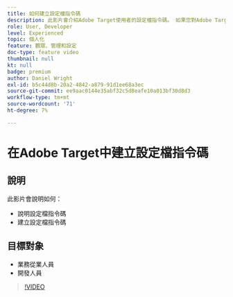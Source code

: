 ```yaml
---
title: 如何建立設定檔指令碼
description: 此影片會介紹Adobe Target使用者的設定檔指令碼。 如果您對Adobe Target有經驗，且想了解使用設定檔指令碼執行更專業的鎖定目標或建立受眾的基本知識，請觀看此影片。
role: User, Developer
level: Experienced
topic: 個人化
feature: 觀眾、管理和設定
doc-type: feature video
thumbnail: null
kt: null
badge: premium
author: Daniel Wright
exl-id: b5c44d8b-20a2-4842-a879-91d1ee68a3ec
source-git-commit: ee9aac0144e35abf32c5d8eafe10a013bf30d8d3
workflow-type: tm+mt
source-wordcount: '71'
ht-degree: 7%

---
```


# 在Adobe Target中建立設定檔指令碼

## 說明

此影片會說明如何：

* 說明設定檔指令碼
* 建立設定檔指令碼

## 目標對象

* 業務從業人員
* 開發人員

>[!VIDEO](https://video.tv.adobe.com/v/17394/?quality=12)
